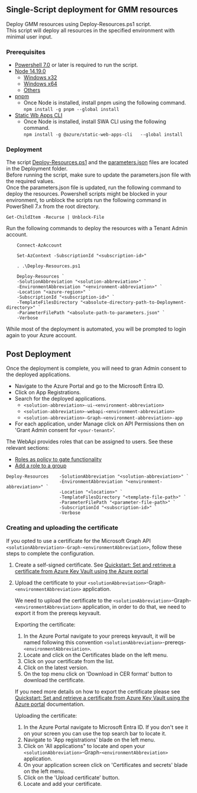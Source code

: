 ## Single-Script deployment for GMM resources
Deploy GMM resources using Deploy-Resources.ps1 script.  
This script will deploy all resources in the specified environment with minimal user input.

### Prerequisites
- [Powershell 7.0](https://learn.microsoft.com/en-us/powershell/scripting/install/installing-powershell-on-windows?view=powershell-7.4) or later is required to run the script.
- [Node 14.19.0](https://nodejs.org/dist/v14.19.0/)  
    - [Windows x32](https://nodejs.org/dist/v14.19.0/node-v14.19.0-x32.msi)
    - [Windows x64](https://nodejs.org/dist/v14.19.0/node-v14.19.0-x64.msi)    
    - [Others](https://nodejs.org/dist/v14.19.0/)
- [pnpm](https://pnpm.io/)
  - Once Node is installed, install pnpm using the following command.  
    ```npm install -g pnpm --global install```
- [Static Wb Apps CLI](https://azure.github.io/static-web-apps-cli/)
  - Once Node is installed, install SWA CLI using the following command.  
    ```npm install -g @azure/static-web-apps-cli   --global install```


### Deployment
The script [Deploy-Resources.ps1](Deploy-Resources.ps1) and the [parameters.json](parameters.json) files are located in the Deployment folder.  
Before running the script, make sure to update the parameters.json file with the required values.  
Once the parameters.json file is updated, run the following command to deploy the resources.
Powershell scripts might be blocked in your environment, to unblock the scripts run the following command in PowerShell 7.x from the root directory.  

```
Get-ChildItem -Recurse | Unblock-File
```

Run the following commands to deploy the resources with a Tenant Admin account.

```
    Connect-AzAccount

    Set-AzContext -SubscriptionId "<subscription-id>"

    . .\Deploy-Resources.ps1

    Deploy-Resources `
    -SolutionAbbreviation "<solution-abbreviation>" `
    -EnvironmentAbbreviation "<environment-abbreviation>" `
    -Location "<azure-region>" `
    -SubscriptionId "<subscription-id>" `
    -TemplateFilesDirectory "<absolute-directory-path-to-Deployment-directory>" `
    -ParameterFilePath "<absolute-path-to-parameters.json" `
    -Verbose
```

While most of the deployment is automated, you will be prompted to login again to your Azure account.

## Post Deployment
Once the deployment is complete, you will need to gran Admin consent to the deployed applications.
- Navigate to the Azure Portal and go to the Microsoft Entra ID.
- Click on App Registrations.
- Search for the deployed applications.
  - `<solution-abbreviation>-ui-<environment-abbreviation>`
  - `<solution-abbreviation>-webapi-<environment-abbreviation>`
  - `<solution-abbreviation>-Graph-<environment-abbreviation>-app`
- For each application, under Manage click on API Permissions then on 'Grant Admin consent for `<your-tenant>`'.

The WebApi provides roles that can be assigned to users. See these relevant sections:  
- [Roles as policy to gate functionality](https://github.com/microsoftgraph/group-membership-management/blob/main/Service/GroupMembershipManagement/Hosts/WebApi/Documentation/WebApiSetup.md#roles-as-policy-to-gate-functionality)
- [Add a role to a group](https://github.com/microsoftgraph/group-membership-management/blob/main/Service/GroupMembershipManagement/Hosts/WebApi/Documentation/WebApiSetup.md#add-a-role-to-a-group)

```
Deploy-Resources    -SolutionAbbreviation "<solution-abbreviation>" `
                    -EnvironmentAbbreviation "<environment-abbreviation>" `
                    -Location "<location>" `
                    -TemplateFilesDirectory "<template-file-path>" `
                    -ParameterFilePath "<parameter-file-path>" `
                    -SubscriptionId "<subscription-id>" `
                    -Verbose
```

### Creating and uploading the certificate

If you opted to use a certificate for the Microsoft Graph API `<solutionAbbreviation>-Graph-<environmentAbbreviation>`, follow these steps to complete the configuration.

1. Create a self-signed certificate. See [Quickstart: Set and retrieve a certificate from Azure Key Vault using the Azure portal](https://docs.microsoft.com/en-us/azure/key-vault/certificates/quick-create-portal)
2. Upload the certificate to your `<solutionAbbreviation>`-Graph-`<environmentAbbreviation>` application.

    We need to upload the certificate to the `<solutionAbbreviation>`-Graph-`<environmentAbbreviation>` application, in order to do that, we need to export it from the prereqs keyvault.

    Exporting the certificate:

    1. In the Azure Portal navigate to your prereqs keyvault, it will be named following this convention `<solutionAbbreviation>`-prereqs-`<environmentAbbreviation>`.
    2. Locate and click on the Certificates blade on the left menu.
    3. Click on your certificate from the list.
    4. Click on the latest version.
    5. On the top menu click on 'Download in CER format' button to download the certificate.

    If you need more details on how to export the certificate please see [Quickstart: Set and retrieve a certificate from Azure Key Vault using the Azure portal](https://docs.microsoft.com/en-us/azure/key-vault/certificates/quick-create-portal) documentation.

    Uploading the certificate:

    1. In the Azure Portal navigate to Microsoft Entra ID. If you don't see it on your screen you can use the top search bar to locate it.
    2. Navigate to 'App registrations' blade on the left menu.
    3. Click on 'All applications" to locate and open your `<solutionAbbreviation>`-Graph-`<environmentAbbreviation>` application.
    4. On your application screen click on 'Certificates and secrets' blade on the left menu.
    5. Click on the 'Upload certificate' button.
    6. Locate and add your certificate.
